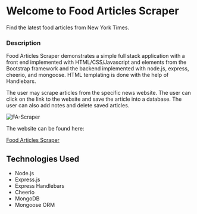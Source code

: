 # Welcome to Food Articles Scraper

 Find the latest food articles from New York Times. 

### Description

Food Articles Scraper demonstrates a simple full stack application with a front end implemented with HTML/CSS/Javascript and elements from the Bootstrap framework and the backend implemented with node.js, express, cheerio, and mongoose. HTML templating is done with the help of Handlebars.

The user may scrape articles from the specific news website. The user can click on the link to the website and save the article into a database. The user can also add notes and delete saved articles.

![FA-Scraper](https://user-images.githubusercontent.com/28829258/55676309-ab180300-58a0-11e9-9c1a-c7b5244550fd.png)

The website can be found here:

[Food Articles Scraper](https://mongo-scraper-ms.herokuapp.com/)

## Technologies Used

- Node.js
- Express.js
- Express Handlebars
- Cheerio
- MongoDB
- Mongoose ORM
